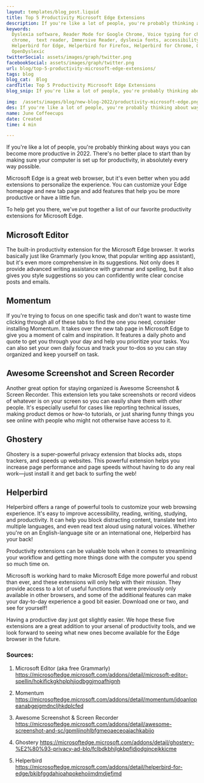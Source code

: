 ```yaml
---
layout: templates/blog_post.liquid
title: Top 5 Productivity Microsoft Edge Extensions
description: If you're like a lot of people, you're probably thinking about ways you can become more productive in 2022. There's no better place to start than by making sure your computer is set up for productivity, in absolutely every way possible.
keywords:
  Dyslexia software, Reader Mode for Google Chrome, Voice typing for chrome, Text to speech for
  chrome,  text reader, Immersive Reader, dyslexia fonts, accessibility software, dyslexia software,
  Helperbird for Edge, Helperbird for Firefox, Helperbird for Chrome, Opendyslexic for Chrome,
  OpenDyslexic
twitterSocial: assets/images/graph/twitter.png
facebookSocial: assets/images/graph/twitter.png
url: blog/top-5-productivity-microsoft-edge-extensions/
tags: blog
blog_cat:  Blog
cardTitle: Top 5 Productivity Microsoft Edge Extensions
blog_snip: If you're like a lot of people, you're probably thinking about ways you can become more productive in 2022. There's no better place to start than by making sure your computer is set up for productivity, in absolutely every way possible.

img:  /assets/images/blog/new-blog-2022/productivity-microsoft-edge.png
des: If you're like a lot of people, you're probably thinking about ways you can become more productive in 2022. There's no better place to start than by making sure your computer is set up for productivity, in absolutely every way possible.
name: June Coffeecups
date: Created
time: 4 min

---
```


If you're like a lot of people, you're probably thinking about ways you can become more productive in 2022. There's no better place to start than by making sure your computer is set up for productivity, in absolutely every way possible.

Microsoft Edge is a great web browser, but it's even better when you add extensions to personalize the experience. You can customize your Edge homepage and new tab page and add features that help you be more productive or have a little fun.

To help get you there, we've put together a list of our favorite productivity extensions for Microsoft Edge.

## Microsoft Editor

The built-in productivity extension for the Microsoft Edge browser. It works basically just like Grammarly (you know, that popular writing app assistant), but it's even more comprehensive in its suggestions. Not only does it provide advanced writing assistance with grammar and spelling, but it also gives you style suggestions so you can confidently write clear concise posts and emails.

## Momentum

If you're trying to focus on one specific task and don't want to waste time clicking through all of these tabs to find the one you need, consider installing Momentum. It takes over the new tab page in Microsoft Edge to give you a moment of calm and inspiration. It features a daily photo and quote to get you through your day and help you prioritize your tasks. You can also set your own daily focus and track your to-dos so you can stay organized and keep yourself on task.

##  Awesome Screenshot and Screen Recorder

Another great option for staying organized is Awesome Screenshot & Screen Recorder. This extension lets you take screenshots or record videos of whatever is on your screen so you can easily share them with other people. It's especially useful for cases like reporting technical issues, making product demos or how-to tutorials, or just sharing funny things you see online with people who might not otherwise have access to it.

## Ghostery

Ghostery is a super-powerful privacy extension that blocks ads, stops trackers, and speeds up websites. This powerful extension helps you increase page performance and page speeds without having to do any real work—just install it and get back to surfing the web!

## Helperbird

Helperbird offers a range of powerful tools to customize your web browsing experience. It's easy to improve accessibility, reading, writing, studying, and productivity. It can help you block distracting content, translate text into multiple languages, and even read text aloud using natural voices. Whether you're on an English-language site or an international one, Helperbird has your back!  

Productivity extensions can be valuable tools when it comes to streamlining your workflow and getting more things done with the computer you spend so much time on.

Microsoft is working hard to make Microsoft Edge more powerful and robust than ever, and these extensions will only help with their mission. They provide access to a lot of useful functions that were previously only available in other browsers, and some of the additional features can make your day-to-day experience a good bit easier. Download one or two, and see for yourself!

Having a productive day just got slightly easier. We hope these five extensions are a great addition to your arsenal of productivity tools, and we look forward to seeing what new ones become available for the Edge browser in the future.

### Sources:

1. Microsoft Editor (aka free Grammarly)
https://microsoftedge.microsoft.com/addons/detail/microsoft-editor-spellin/hokifickgkhplphjiodbggjmoafhignh

2. Momentum
https://microsoftedge.microsoft.com/addons/detail/momentum/jdoanlopeanabgejgmdncljhkdplcfed

3. Awesome Screenshot & Screen Recorder
https://microsoftedge.microsoft.com/addons/detail/awesome-screenshot-and-sc/gpmljinohlbfgmeoaeceoajachkabijo

4. Ghostery
https://microsoftedge.microsoft.com/addons/detail/ghostery-%E2%80%93-privacy-ad-blo/fclbdkbhjlgkbpfldjodgjncejkkjcme
5. Helperbird
	https://microsoftedge.microsoft.com/addons/detail/helperbird-for-edge/bkibfggdahioahpokehoiimdmdjefjmd